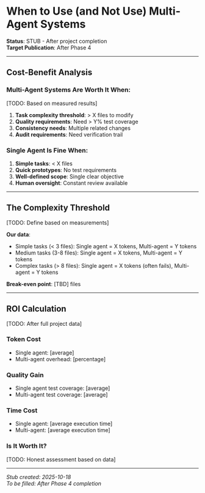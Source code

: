 # When to Use (and Not Use) Multi-Agent Systems

**Status**: STUB - After project completion  
**Target Publication**: After Phase 4  

---

## Cost-Benefit Analysis

### Multi-Agent Systems Are Worth It When:

[TODO: Based on measured results]

1. **Task complexity threshold**: > X files to modify
2. **Quality requirements**: Need > Y% test coverage
3. **Consistency needs**: Multiple related changes
4. **Audit requirements**: Need verification trail

### Single Agent Is Fine When:

1. **Simple tasks**: < X files
2. **Quick prototypes**: No test requirements
3. **Well-defined scope**: Single clear objective
4. **Human oversight**: Constant review available

---

## The Complexity Threshold

[TODO: Define based on measurements]

**Our data**:
- Simple tasks (< 3 files): Single agent = X tokens, Multi-agent = Y tokens
- Medium tasks (3-8 files): Single agent = X tokens, Multi-agent = Y tokens
- Complex tasks (> 8 files): Single agent = X tokens (often fails), Multi-agent = Y tokens

**Break-even point**: [TBD] files

---

## ROI Calculation

[TODO: After full project data]

### Token Cost
- Single agent: [average]
- Multi-agent overhead: [percentage]

### Quality Gain
- Single agent test coverage: [average]
- Multi-agent test coverage: [average]

### Time Cost
- Single agent: [average execution time]
- Multi-agent: [average execution time]

### Is It Worth It?

[TODO: Honest assessment based on data]

---

*Stub created: 2025-10-18*  
*To be filled: After Phase 4 completion*
